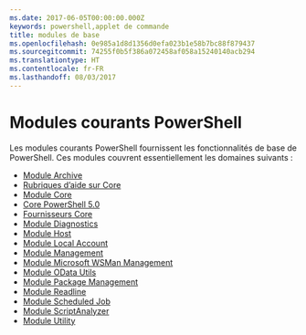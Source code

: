 ```yaml
---
ms.date: 2017-06-05T00:00:00.000Z
keywords: powershell,applet de commande
title: modules de base
ms.openlocfilehash: 0e985a1d8d1356d0efa023b1e58b7bc88f879437
ms.sourcegitcommit: 74255f0b5f386a072458af058a15240140acb294
ms.translationtype: HT
ms.contentlocale: fr-FR
ms.lasthandoff: 08/03/2017
---
```

#  <a name="the-powershell-common-modules"></a>Modules courants PowerShell

Les modules courants PowerShell fournissent les fonctionnalités de base de PowerShell.
Ces modules couvrent essentiellement les domaines suivants :

-  [Module Archive](core-modules/Microsoft.PowerShell.Archive-Module.md)
-  [Rubriques d’aide sur Core](core-modules/Windows-PowerShell-Core-About-Topics.md)
-  [Module Core](core-modules/Microsoft.PowerShell.Core-Module.md)
-  [Core PowerShell 5.0](core-modules/Windows-PowerShell-5.0.md)
-  [Fournisseurs Core](core-modules/Windows-PowerShell-Core-Providers.md)
-  [Module Diagnostics](core-modules/Microsoft.PowerShell.Diagnostics-Module.md)
-  [Module Host](core-modules/Microsoft.PowerShell.Host-Module.md)
-  [Module Local Account](core-modules/PSLocalAccount5-Module.md)
-  [Module Management](core-modules/Microsoft.PowerShell.Management-Module.md)
-  [Module Microsoft WSMan Management](core-modules/Microsoft.WSMan.Management-Module.md)
-  [Module OData Utils](core-modules/Microsoft.PowerShell.ODataUtils-Module.md)
-  [Module Package Management](core-modules/PackageManagement-Module.md)
-  [Module Readline](core-modules/PSReadline-Module.md)
-  [Module Scheduled Job](core-modules/PSScheduledJob-Module.md)
-  [Module ScriptAnalyzer](core-modules/PSScriptAnalyzer-Module.md)
-  [Module Utility](core-modules/Microsoft.PowerShell.Utility-Module.md)


